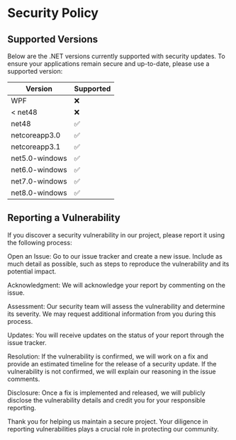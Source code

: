 # Security Policy

## Supported Versions

Below are the .NET versions currently supported with security updates. To ensure your applications remain secure and up-to-date, please use a supported version:

| Version          | Supported          |
| ---------------- | ------------------ |
| WPF              | :x:                |
| < net48          | :x:                |
| net48            | :white_check_mark: |
| netcoreapp3.0    | :white_check_mark: |
| netcoreapp3.1    | :white_check_mark: |
| net5.0-windows   | :white_check_mark: |
| net6.0-windows   | :white_check_mark: |
| net7.0-windows   | :white_check_mark: |
| net8.0-windows   | :white_check_mark: |

## Reporting a Vulnerability

If you discover a security vulnerability in our project, please report it using the following process:

Open an Issue: Go to our issue tracker and create a new issue. Include as much detail as possible, such as steps to reproduce the vulnerability and its potential impact.

Acknowledgment: We will acknowledge your report by commenting on the issue.

Assessment: Our security team will assess the vulnerability and determine its severity. We may request additional information from you during this process.

Updates: You will receive updates on the status of your report through the issue tracker.

Resolution: If the vulnerability is confirmed, we will work on a fix and provide an estimated timeline for the release of a security update. If the vulnerability is not confirmed, we will explain our reasoning in the issue comments.

Disclosure: Once a fix is implemented and released, we will publicly disclose the vulnerability details and credit you for your responsible reporting.

Thank you for helping us maintain a secure project. Your diligence in reporting vulnerabilities plays a crucial role in protecting our community.
